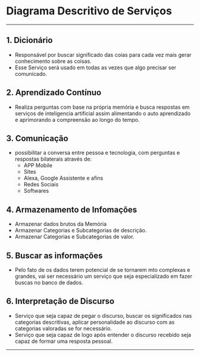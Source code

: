 # Diagrama Descritivo de Serviços

---

## 1. Dicionário

- Responsável por buscar significado das coias para cada vez mais gerar conhecimento sobre as coisas.
- Esse Serviço será usado em todas as vezes que algo precisar ser comunicado.

## 2. Aprendizado Contínuo

- Realiza perguntas com base na própria memória e busca respostas em serviços de inteligencia artificial assim alimentando o auto aprendizado e aprimorando a compreensão ao longo do tempo.

## 3. Comunicação

- possibilitar a conversa entre pessoa e tecnologia, com perguntas e respostas bilaterais através de:
  - APP Mobile
  - Sites
  - Alexa, Google Assistente e afins
  - Redes Sociais
  - Softwares

## 4. Armazenamento de Infomações

- Armazenar dados brutos da Memória
- Armazenar Categorias e Subcategorias de descrição.
- Armazenar Categorias e Subcategorias de valor.

## 5. Buscar as informações

- Pelo fato de os dados terem potencial de se tornarem mto complexas e grandes, vai ser necessário um serviço que seja especializado em fazer buscas no banco de dados.

## 6. Interpretação de Discurso

- Serviço que seja capaz de pegar o discurso, buscar os significados nas categorias descritivas, aplicar personalidade ao discurso com as categorias valoradas se for necessário.
- Serviço que seja capaz de logo após entender o discurso recebido seja capaz de formar uma resposta pessoal.

---
